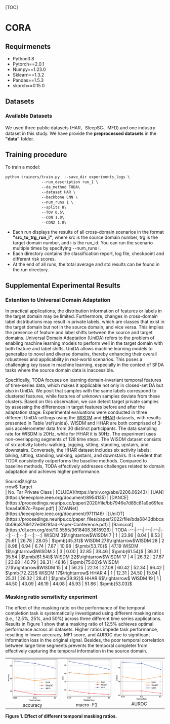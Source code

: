 [TOC]

# CORA

## Requirmenets
- Python3.8
- Pytorch==2.0.1
- Numpy==1.23.0
- Sklearn==1.3.2
- Pandas==1.5.3
- skorch==0.15.0

## Datasets

### Available Datasets
We used three public datasets (HAR、SleepSC、MFD) and one industry dataset in this study. We have provide the **preprocessed datasets** in the **"data"** folder.

## Training procedure

To train a model:

```
python trainers/train.py  --save_dir experiments_logs \
                --run_description run_1 \
                --da_method TODA\
                --dataset HAR \
                --backbone CNN \
                --num_runs 1 \
                --splits 8\
                --TOV 0.5\
                --CON 1.0\
                --CON2 1.0\
```

- Each run displays the results of all cross-domain scenarios in the format **"src_to_trg_run_i"**, where src is the source domain number, trg is the target domain number, and i is the run_id. You can run the scenario multiple times by specifying --num_runs i.
- Each directory contains the classification report, log file, checkpoint and different risk scores.
- At the end of all runs, the total average and std results can be found in the run directory.

## Supplemental Experimental Results

### Extention to Universal Domain Adaptation
In practical applications, the distribution information of features or labels in the target domain may be limited. Furthermore, changes in cross-domain label distributions may result in private labels, which are classes that exist in the target domain but not in the source domain, and vice versa. This implies the presence of feature and label shifts between the source and target domains. Universal Domain Adaptation (UniDA) refers to the problem of enabling machine learning models to perform well in the target domain with both feature and label shifts. UniDA allows machine learning models to generalize to novel and diverse domains, thereby enhancing their overall robustness and applicability in real-world scenarios. This poses a challenging key issue in machine learning, especially in the context of SFDA tasks where the source domain data is inaccessible. 

Specifically, TODA focuses on learning domain-invariant temporal features of time-series data, which makes it applicable not only in closed-set DA but also in UniDA. We posit that samples with the same labels correspond to clustered features, while features of unknown samples deviate from these clusters. Based on this observation, we can detect target private samples by assessing the differences in target features before and after the adaptation stage. Experimental evaluations were conducted in three different UniDA settings using the [WISDM](https://doi.org/10.1145/1964897.1964918) and [HHAR](https://doi.org/10.1145/2809695.2809718) datasets, with results presented in Table \ref{unida}. WISDM and HHAR are both comprised of 3-axis accelerometer data from 30 distinct participants. The data sampling rate for WISDM is 20Hz, while for HHAR it is 50Hz. The experiment uses non-overlapping segments of 128 time steps. The WISDM dataset consists of six activity labels: walking, jogging, sitting, standing, upstairs, and downstairs. Conversely, the HHAR dataset includes six activity labels: biking, sitting, standing, walking, upstairs, and downstairs. It is evident that TODA consistently outperforms the baseline methods. Compared to baseline methods, TODA effectively addresses challenges related to domain adaptation and achieves higher performance.
<div style="width:100px">Source$\rightarrow$ Target</div> | No. Tar Private Class | [CLUDA](https://arxiv.org/abs/2206.06243) | [UAN](https://ieeexplore.ieee.org/document/8954135) | [DANCE](https://proceedings.neurips.cc/paper/2020/file/bb7946e7d85c81a9e69fee1cea4a087c-Paper.pdf)  | [OVANet](https://ieeexplore.ieee.org/document/9711146) | [UniOT](https://proceedings.neurips.cc/paper_files/paper/2022/file/bda6843dbbca0b09b8769122e0928fad-Paper-Conference.pdf)  | [Raincoat](https://dl.acm.org/doi/10.5555/3618408.3618926) | TODA
:--:|:--:|:--:|:--:|:--:|:--:|:--:|:--:|:--:|
 WISDM 3$\rightarrow$WISDM 7 | 1 | 23.96 | 8.04 | 8.53 |  25.61 | 26.78 | 28.05 |  $\pmb{45.31}$
WISDM 27$\rightarrow$WISDM 28 |  2 |  8.98 |  6.94 |  6.74 |  7.87 |  10.98 |  $\pmb{53.70}$ |  47.19
WISDM 1$\rightarrow$WISDM 3 |  3 |  0.00 |  32.85 |  38.46 |  $\pmb{61.54}$ |  36.31 |  35.54 |  $\pmb{61.54}$
WISDM 22$\rightarrow$WISDM 17 |  4 |  26.32 |  27.87 |  23.68 |  40.79 |  38.31 |  48.16 |  $\pmb{75.00}$
WISDM 27$\rightarrow$WISDM 15 |  4 |  56.25 |  22.18 |  27.08 |  60.42 |  52.34 |  66.42 |  $\pmb{72.22}$
WISDM 17$\rightarrow$ HHAR 4 |  1 |  12.31 |  24.50 |  15.94 |  25.31 |  26.32 |  28.41 |  $\pmb{39.92}$
HHAR 6$\rightarrow$ WISDM 19 |  1 |  44.50 |  43.09 |  46.19 |  44.08 |  45.93 |  51.86 |  $\pmb{53.03}$

### Masking ratio sensitivity experiment

The effect of the masking ratio on the performance of the temporal completion task is systematically investigated using different masking ratios (i.e., 12.5\%, 25\%, and 50\%) across three different time series applications. Results in Figure 1 show that a masking ratio of 12.5\% achieves optimal performance across all datasets. Higher ratios impede task performance, resulting in lower accuracy, MF1 score, and AUROC due to significant information loss in the original signal. Besides, the poor temporal correlation between large time segments prevents the temporal completer from effectively capturing the temporal information in the source domain.

<table>
<td ><center><img src="misc/maskingratio_acc.png" width="200" class="center">accuracy</center></td>
<td ><center><img src="misc/maskingratio_f1.png" width="200" class="center">macro-F1</center></td>
<td ><center><img src="misc/maskingratio_aoc.png" width="200" class="center">AUROC</center></td>
</table>

**Figure 1. Effect of different temporal masking ratios.**